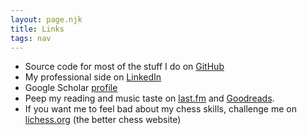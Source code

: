 ```yaml
---
layout: page.njk
title: Links
tags: nav
---
```


- Source code for most of the stuff I do on [GitHub](https://github.com/geeanlooca)
- My professional side on [LinkedIn](https://www.linkedin.com/in/gianluca-marcon)
- Google Scholar [profile](https://scholar.google.it/citations?hl=it&pli=1&user=SlXFdE4AAAAJ)
- Peep my reading and music taste on [last.fm](https://www.last.fm/user/FireIsTheLeader) and [Goodreads](https://www.goodreads.com/user/show/95769248-gianluca).
- If you want me to feel bad about my chess skills, challenge me on [lichess.org](https://lichess.org/@/fourthchamber) (the better chess website)
